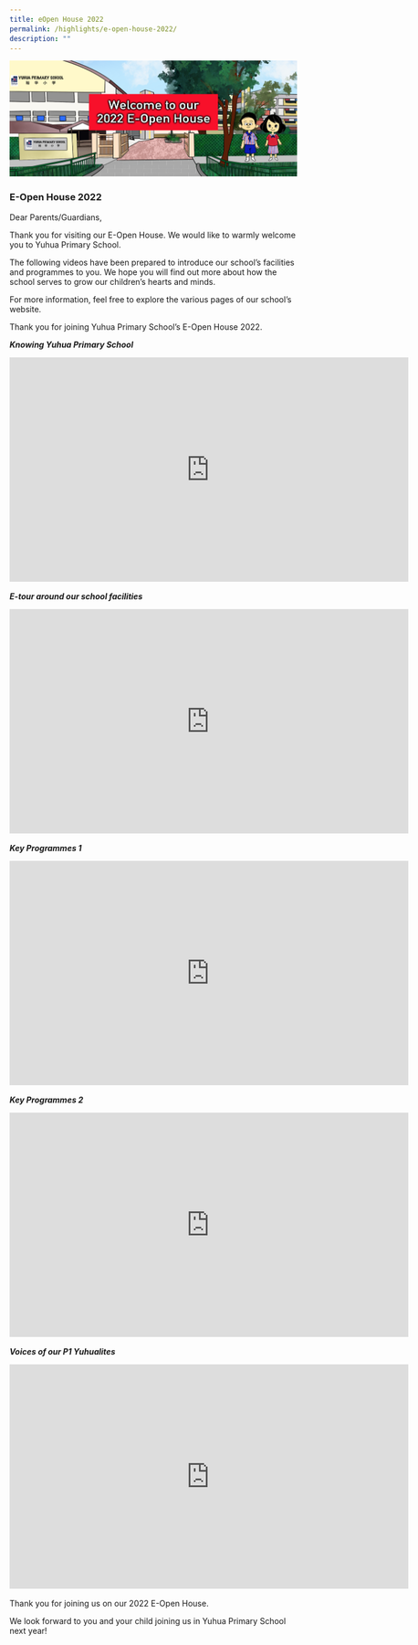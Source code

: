 ```yaml
---
title: eOpen House 2022
permalink: /highlights/e-open-house-2022/
description: ""
---
```

![](/images/openhousebanner.png)

### E-Open House 2022

Dear Parents/Guardians,

Thank you for visiting our E-Open House. We would like to warmly welcome you to Yuhua Primary School.

The following videos have been prepared to introduce our school’s facilities and programmes to you. We hope you will find out more about how the school serves to grow our children’s hearts and minds.

For more information, feel free to explore the various pages of our school’s website.

Thank you for joining Yuhua Primary School’s E-Open House 2022.

**_Knowing Yuhua Primary School_**

<iframe width="699" height="393" src="https://www.youtube.com/embed/Tp7vfVKXml0" title="YouTube video player" frameborder="0" allow="accelerometer; autoplay; clipboard-write; encrypted-media; gyroscope; picture-in-picture" allowfullscreen></iframe>

**_E-tour around our school facilities_**

<iframe width="699" height="393" src="https://www.youtube.com/embed/VXpKiHgAmDc" title="" frameborder="0" allow="accelerometer; autoplay; clipboard-write; encrypted-media; gyroscope; picture-in-picture" allowfullscreen></iframe>

**_Key Programmes 1_**

<iframe width="699" height="393" src="https://www.youtube.com/embed/SUQQUJjkuD4" title="" frameborder="0" allow="accelerometer; autoplay; clipboard-write; encrypted-media; gyroscope; picture-in-picture" allowfullscreen></iframe>

**_Key Programmes 2_**

*<iframe width="699" height="393" src="https://www.youtube.com/embed/DOliC1ThHoU" title="" frameborder="0" allow="accelerometer; autoplay; clipboard-write; encrypted-media; gyroscope; picture-in-picture" allowfullscreen></iframe>*

**_Voices of our P1 Yuhualites_**

<iframe width="699" height="393" src="https://www.youtube.com/embed/TkGYGrhWY-8" title="" frameborder="0" allow="accelerometer; autoplay; clipboard-write; encrypted-media; gyroscope; picture-in-picture" allowfullscreen></iframe>

Thank you for joining us on our 2022 E-Open House.

We look forward to you and your child joining us in Yuhua Primary School next year!